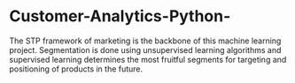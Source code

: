 # Customer-Analytics-Python-
The STP framework of marketing is the backbone of this machine learning project. Segmentation is done using unsupervised learning algorithms and supervised learning determines the most fruitful segments for targeting and positioning of products in the future.
